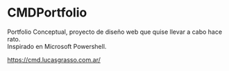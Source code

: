 # CMDPortfolio

Portfolio Conceptual, proyecto de diseño web que quise llevar a cabo hace rato.  
Inspirado en Microsoft Powershell.

https://cmd.lucasgrasso.com.ar/
